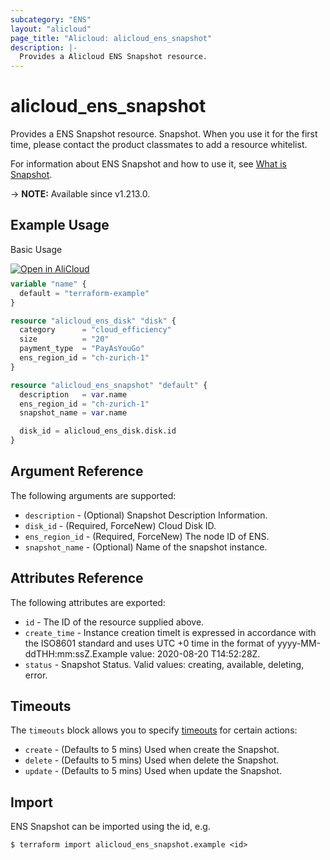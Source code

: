 ```yaml
---
subcategory: "ENS"
layout: "alicloud"
page_title: "Alicloud: alicloud_ens_snapshot"
description: |-
  Provides a Alicloud ENS Snapshot resource.
---
```


# alicloud_ens_snapshot

Provides a ENS Snapshot resource. Snapshot. When you use it for the first time, please contact the product classmates to add a resource whitelist.

For information about ENS Snapshot and how to use it, see [What is Snapshot](https://www.alibabacloud.com/help/en/ens/developer-reference/api-createsnapshot).

-> **NOTE:** Available since v1.213.0.

## Example Usage

Basic Usage

<div style="display: block;margin-bottom: 40px;"><div class="oics-button" style="float: right;position: absolute;margin-bottom: 10px;">
  <a href="https://api.aliyun.com/terraform?resource=alicloud_ens_snapshot&exampleId=6f6f2605-0c5c-6362-2efb-c4e990f469f511443b4a&activeTab=example&spm=docs.r.ens_snapshot.0.6f6f26050c&intl_lang=EN_US" target="_blank">
    <img alt="Open in AliCloud" src="https://img.alicdn.com/imgextra/i1/O1CN01hjjqXv1uYUlY56FyX_!!6000000006049-55-tps-254-36.svg" style="max-height: 44px; max-width: 100%;">
  </a>
</div></div>

```terraform
variable "name" {
  default = "terraform-example"
}

resource "alicloud_ens_disk" "disk" {
  category      = "cloud_efficiency"
  size          = "20"
  payment_type  = "PayAsYouGo"
  ens_region_id = "ch-zurich-1"
}

resource "alicloud_ens_snapshot" "default" {
  description   = var.name
  ens_region_id = "ch-zurich-1"
  snapshot_name = var.name

  disk_id = alicloud_ens_disk.disk.id
}
```

## Argument Reference

The following arguments are supported:
* `description` - (Optional) Snapshot Description Information.
* `disk_id` - (Required, ForceNew) Cloud Disk ID.
* `ens_region_id` - (Required, ForceNew) The node ID of ENS.
* `snapshot_name` - (Optional) Name of the snapshot instance.

## Attributes Reference

The following attributes are exported:
* `id` - The ID of the resource supplied above.
* `create_time` - Instance creation timeIt is expressed in accordance with the ISO8601 standard and uses UTC +0 time in the format of yyyy-MM-ddTHH:mm:ssZ.Example value: 2020-08-20 T14:52:28Z.
* `status` - Snapshot Status. Valid values: creating, available, deleting, error.

## Timeouts

The `timeouts` block allows you to specify [timeouts](https://www.terraform.io/docs/configuration-0-11/resources.html#timeouts) for certain actions:
* `create` - (Defaults to 5 mins) Used when create the Snapshot.
* `delete` - (Defaults to 5 mins) Used when delete the Snapshot.
* `update` - (Defaults to 5 mins) Used when update the Snapshot.

## Import

ENS Snapshot can be imported using the id, e.g.

```shell
$ terraform import alicloud_ens_snapshot.example <id>
```